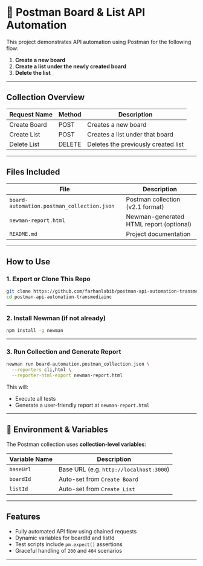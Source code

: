# 🧪 Postman Board & List API Automation

This project demonstrates API automation using Postman for the following flow:

1. **Create a new board**
2. **Create a list under the newly created board**
3. **Delete the list**


---

## Collection Overview

| Request Name     | Method | Description                          |
|------------------|--------|--------------------------------------|
| Create Board     | POST   | Creates a new board                  |
| Create List      | POST   | Creates a list under that board      |
| Delete List      | DELETE | Deletes the previously created list  |

---

## Files Included

| File                                        | Description                                 |
|---------------------------------------------|---------------------------------------------|
| `board-automation.postman_collection.json`  | Postman collection (v2.1 format)            |
| `newman-report.html`                        | Newman-generated HTML report (optional)     |
| `README.md`                                 | Project documentation                       |

---

## How to Use

### 1. Export or Clone This Repo

```bash
git clone https://github.com/farhanlabib/postman-api-automation-transmediainc.git
cd postman-api-automation-transmediainc
```

---

### 2. Install Newman (if not already)

```bash
npm install -g newman
```

---

### 3. Run Collection and Generate Report

```bash
newman run board-automation.postman_collection.json \
  --reporters cli,html \
  --reporter-html-export newman-report.html
```

This will:
- Execute all tests
- Generate a user-friendly report at `newman-report.html`

---

## 🔄 Environment & Variables

The Postman collection uses **collection-level variables**:

| Variable Name | Description                             |
|---------------|-----------------------------------------|
| `baseUrl`     | Base URL (e.g. `http://localhost:3000`) |
| `boardId`     | Auto-set from `Create Board`            |
| `listId`      | Auto-set from `Create List`             |


---

## Features

- Fully automated API flow using chained requests
- Dynamic variables for boardId and listId
- Test scripts include `pm.expect()` assertions
- Graceful handling of `200` and `404` scenarios

---


